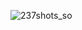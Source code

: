 ![237shots_so](https://github.com/facuchevez/market/assets/63477838/7bbc56d8-acb4-43e5-944c-0b471dce3173)
